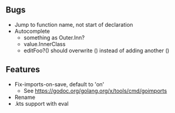 ## Bugs
- Jump to function name, not start of declaration
- Autocomplete
  - something as Outer.Inn?
  - value.InnerClass
  - editFoo?() should overwrite () instead of adding another ()

## Features
- Fix-imports-on-save, default to 'on'
  - See https://godoc.org/golang.org/x/tools/cmd/goimports
- Rename
- .kts support with eval